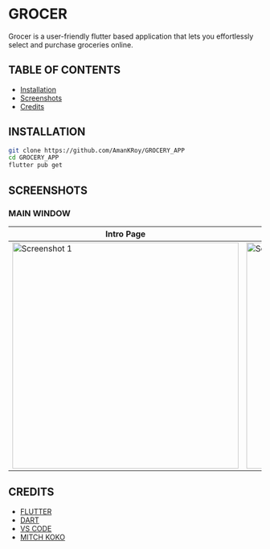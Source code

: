 # GROCER
Grocer is a user-friendly flutter based application that lets you effortlessly select and purchase groceries online.



##  TABLE OF CONTENTS

- [Installation](#installation)
- [Screenshots](#screenshots)
- [Credits](#credits)

## INSTALLATION

```bash
git clone https://github.com/AmanKRoy/GROCERY_APP
cd GROCERY_APP
flutter pub get
```

## SCREENSHOTS

### MAIN WINDOW





| Intro Page | Home Bar | Cart |
| --- | --- | --- |
|  <img src="./assets/intro.png" alt="Screenshot 1" height=450>  | <img src="./assets/home.png" alt="Screenshot 2" height=450> | <img src="./assets/cart.png" alt="Screenshot 3" height=450> |


## CREDITS

- [FLUTTER](https://flutter.dev/)
- [DART](https://dart.dev/)
- [VS CODE](https://code.visualstudio.com/)
- [MITCH KOKO](https://www.youtube.com/watch?v=yLtpMqvMgdY)

